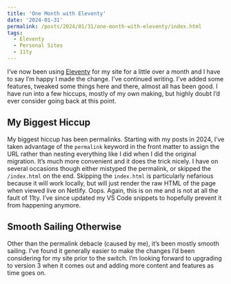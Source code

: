 ```yaml
---
title: 'One Month with Eleventy'
date: '2024-01-31'
permalink: /posts/2024/01/31/one-month-with-eleventy/index.html
tags:
  - Eleventy
  - Personal Sites
  - 11ty
---
```


I’ve now been using [Eleventy](https://www.11ty.dev) for my site for a little over a month and I have to say I’m happy I made the change. I’ve continued writing. I’ve added some features, tweaked some things here and there, almost all has been good. I have run into a few hiccups, mostly of my own making, but highly doubt I’d ever consider going back at this point.
<!-- excerpt -->

## My Biggest Hiccup

My biggest hiccup has been permalinks. Starting with my posts in 2024, I’ve taken advantage of the `permalink` keyword in the front matter to assign the URL rather than nesting everything like I did when I did the original migration. It’s much more convenient and it does the trick nicely. I have on several occasions though either mistyped the permalink, or skipped the `/index.html` on the end. Skipping the `index.html` is particularly nefarious because it will work locally, but will just render the raw HTML of the page when viewed live on Netlify. Oops. Again, this is on me and is not at all the fault of 11ty. I’ve since updated my VS Code snippets to hopefully prevent it from happening anymore.

## Smooth Sailing Otherwise

Other than the permalink debacle (caused by me), it’s been mostly smooth sailing. I’ve found it generally easier to make the changes I’d been considering for my site prior to the switch. I’m looking forward to upgrading to version 3 when it comes out and adding more content and features as time goes on.

